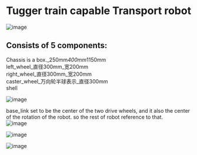 # Tugger train capable Transport robot

![image](https://github.com/Guo-baiyi/Transport_robot/assets/120784487/5a250651-94f5-4513-88d2-539453641b03)

## Consists of 5 components:  

Chassis is a box._250mm*400mm*1150mm  
left_wheel_直径300mm_宽200mm  
right_wheel_直径300mm_宽200mm  
caster_wheel_万向轮半球表示_直径300mm  
shell 

![image](https://github.com/Guo-baiyi/Transport_robot/assets/120784487/48104e2b-fdca-4692-8ee5-0ac0a42e17a9)

base_link set to be the center of the two drive wheels, and it also the center of the rotation of the robot. so the rest of robot reference to that.  
![image](https://github.com/Guo-baiyi/Transport_robot/assets/120784487/4103c66b-4712-43a0-a28a-90abd90c6734)

![image](https://github.com/Guo-baiyi/Transport_robot/assets/120784487/1921fc2e-5d6c-47fd-b078-06267bee65be)

![image](https://github.com/Guo-baiyi/guo_baiyi/assets/120784487/255bc9ed-0fd2-4fd2-988f-8641577df210)  
